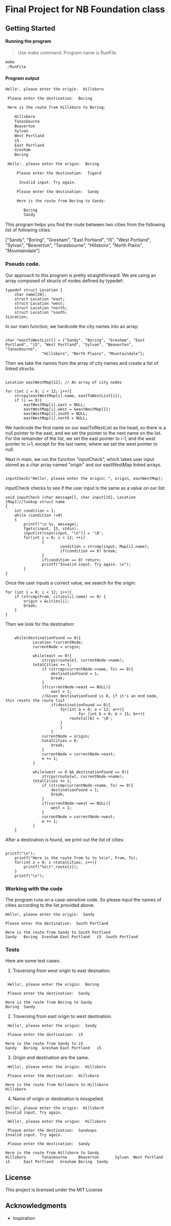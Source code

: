 # Final Project for NB Foundation class

## Getting Started

#### Running the program
>Use make command. Program name is RunFile.
```c
make
./RunFile
```

#### Program output
```c
Hello!, please enter the origin:  Hillsboro

 Please enter the destination:  Boring

 Here is the route from Hillsboro to Boring:

	Hillsboro    
	Tanasbourne    
	Beaverton    
	Sylvan    
	West Portland    
	i5    
	East Portland    
	Gresham    
	Boring    

 Hello!, please enter the origin:  Boring

	 Please enter the destination:  Tigard

	  Invalid input. Try again.

	 Please enter the destination:  Sandy 

	 Here is the route from Boring to Sandy:

		Boring    
		Sandy    


```

This program helps you find the route between two cities from the following list of following cities:

["Sandy", "Boring", "Gresham", "East Portland", "i5", "West Portland", "Sylvan", "Beaverton", "Tanasbourne", "Hillsboro", "North Plains", "Mountaindale"]

### Pseudo code.
Our approach to this program is pretty straightforward. We are using an array composed of structs of nodes defined by typedef:

```
typedef struct Location {
	char name[20];
	struct Location *east;
	struct Location *west;
	struct Location *north;
	struct Location *south;
}Location;
```
In our main function, we hardcode the city names into an array:

```

char *eastToWestList[] = {"Sandy", "Boring", "Gresham", "East Portland", "i5", "West Portland", "Sylvan", "Beaverton", "Tanasbourne",
				"Hillsboro", "North Plains", "Mountaindale"};

```

Then we take the names from the array of city names and create a list of linked structs:

```

Location eastWestMap[12]; // An array of city nodes

for (int i = 0; i < 12; i++){
	strcpy(eastWestMap[i].name, eastToWestList[i]);
	if (i == 0){
		eastWestMap[i].east = NULL;
		eastWestMap[i].west = &eastWestMap[1];
		eastWestMap[i].south = NULL;
		eastWestMap[i].north = NULL;

```
We hardcode the first name on our eastToWestList as the head, so there is a null pointer to the east, and we set the pointer to the next name on the list.
For the remainder of the list, we set the east pointer to i-1, and the west pointer to i+1, except for the last name, where we set the west pointer to null.

Next in main, we run the function "inputCheck",  which takes user input stored as a char array named "origin" and our eastWestMap linked arrays.

```

inputCheck("Hello!, please enter the origin: ", origin, eastWestMap);

```

inputCheck checks to see if the user input is the same as a value on our list:

```
void inputCheck (char message[], char input[15], Location [Map])//lookup struct name
{
	int condition = 1;
	while (condition !=0)
	{
		printf("\n %s, message);
		fgets(input, 15, stdin);
		input[strcspn(input, "\n")] = '\0';
		for(int i = 0; i < 12; ++i)
                {
                        condition = strcmp(input, Map[i].name);
                        if(condition == 0) break;
                }
                if(condition == 0) return;
                printf("Invalid input. Try again. \n");
        }
}

```

Once the user inputs a correct value, we search for the origin:

```
for (int i = 0; i < 12; i++){
	if (strcmp(From, cities[i].name) == 0) {
		origin = &cities[i];
		break;
	}
}
```

Then we look for the destination:

```

   	while(destinationFound == 0){
     		Location *currentNode;
     		currentNode = origin;

    		while(east == 0){
      			strcpy(route[e], currentNode->name);
			totalCities += 1;
      			if (strcmp(currentNode->name, To) == 0){
        			destinationFound = 1;
        			break;
      			}
      			if(currentNode->east == NULL){
        			east = 1;
				//Given destinationFound is 0, if it's an end node, this resets the route list
        			if(destinationFound == 0){
          				for(int a = 0; a < 12; a++){
            					for (int b = 0; b < 15; b++){
							route[a][b] = '\0';
						}
          				}
        			}
				currentNode = origin;
				totalCities = 0;
        			break;
      			}
      			currentNode = currentNode->east;
      			e += 1;
    		}

    		while(west == 0 && destinationFound == 0){
      			strcpy(route[w], currentNode->name);
			totalCities += 1;
      			if (strcmp(currentNode->name, To) == 0){
        			destinationFound = 1;
        			break;
      			}
      			if(currentNode->west == NULL){
        			west = 1;
      			}
      			currentNode = currentNode->west;
      			w += 1;
    		}
   	}

```
After a destination is found, we print out the list of cities:

```

printf("\n");
	printf("Here is the route from %s to %s\n", From, To);
	for(int z = 0; z <totalCities; z++){
		printf("%s\t",route[z]);
	}
	printf("\n");  

```

### Working with the code

The program runs on a case-sensitive code. So please input the names of cities according to the list provided above.


```
Hello!, please enter the origin:  Sandy

Please enter the destination:  South Portland

Here is the route from Sandy to South Portland
Sandy	Boring	Gresham	East Portland	i5	South Portland
```

### Tests

Here are some test cases:

1. Traversing from west origin to east desination.

```

 Hello!, please enter the origin:  Boring

 Please enter the destination:  Sandy

Here is the route from Boring to Sandy
Boring  Sandy

```
2. Traversing from east origin to west destination.

```
 Hello!, please enter the origin:  Sandy

 Please enter the destination:  i5

Here is the route from Sandy to i5
Sandy   Boring  Gresham East Portland   i5

```

3. Origin and destination are the same.

```
 Hello!, please enter the origin:  Hillsboro

 Please enter the destination:  Hillsboro

Here is the route from Hillsboro to Hillsboro
Hillsboro

```
4. Name of origin or destination is misspelled.

```
Hello!, please enter the origin:  Hillsbord
Invalid input. Try again.

 Hello!, please enter the origin:  Hillsboro   

 Please enter the destination:  Sandoops
Invalid input. Try again.

 Please enter the destination:  Sandy

Here is the route from Hillsboro to Sandy
Hillsboro       Tanasbourne     Beaverton       Sylvan  West Portland   i5      East Portland   Gresham Boring  Sandy

```
## License

This project is licensed under the MIT License

## Acknowledgments

* Inspiration
